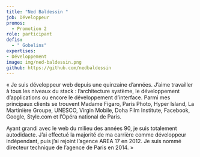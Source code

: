 ```yaml
---
title: "Ned Baldessin "
job: Développeur
promos:
  - Promotion 2
role: participant
defis:
  - " Gobelins"
expertises:
- Développement
image: img/ned-baldessin.png
github: https://github.com/nedbaldessin
---
```


« Je suis développeur web depuis une quinzaine d’années. J’aime travailler à tous les niveaux du stack : l’architecture système, le développement d’applications ou encore le développement d’interface. Parmi mes principaux clients se trouvent Madame Figaro, Paris Photo, Hyper Island, La Martinière Groupe, UNESCO, Virgin Mobile, Doha Film Institute, Facebook, Google, Style.com et l’Opéra national de Paris.

Ayant grandi avec le web du milieu des années 90, je suis totalement autodidacte. J’ai effectué la majorité de ma carrière comme développeur indépendant, puis j’ai rejoint l’agence AREA 17 en 2012. Je suis nommé directeur technique de l’agence de Paris en 2014. »
